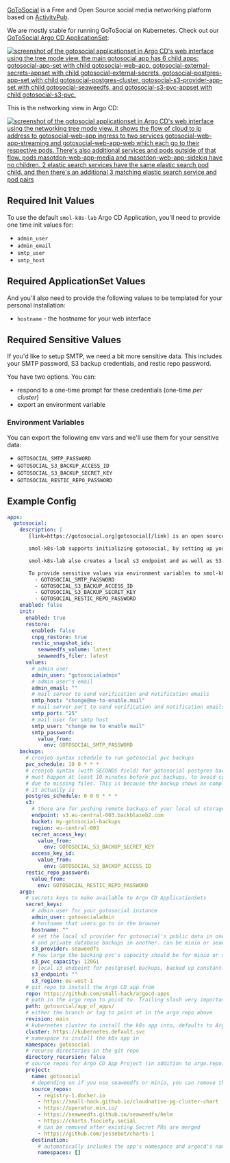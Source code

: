 [GoToSocial](https://gotosocial.org/) is a Free and Open Source social media networking platform based on [ActivityPub](https://www.w3.org/TR/activitypub/).

We are mostly stable for running GoToSocial on Kubernetes. Check out our [GoToSocial Argo CD ApplicationSet](https://github.com/small-hack/argocd-apps/tree/main/gotosocial/small-hack):

<a href="../../assets/images/screenshots/gotosocial_screenshot.png">
<img src="../../assets/images/screenshots/gotosocial_screenshot.png" alt="screenshot of the gotosocial applicationset in Argo CD's web interface using the tree mode view. the main gotosocial app has 6 child apps: gotosocial-app-set with child gotosocial-web-app, gotosocial-external-secrets-appset with child gotosocial-external-secrets, gotosocial-postgres-app-set with child gotosocial-postgres-cluster, gotosocial-s3-provider-app-set with child gotosocial-seaweedfs, and gotosocial-s3-pvc-appset with child gotosocial-s3-pvc.">
</a>

This is the networking view in Argo CD:

<a href="../../assets/images/screenshots/gotosocial_networking_screenshot.png">
<img src="../../assets/images/screenshots/gotosocial_networking_screenshot.png" alt="screenshot of the gotosocial applicationset in Argo CD's web interface using the networking tree mode view. it shows the flow of cloud to ip address to gotosocial-web-app ingress to two services gotosocial-web-app-streaming and gotosocial-web-app-web which each go to their respective pods. There's also additional services and pods outside of that flow. pods masotdon-web-app-media and masotdon-web-app-sidekiq have no children. 2 elastic search services have the same elastic search pod child. and then there's an additional 3 matching elastic search service and pod pairs">
</a>

## Required Init Values

To use the default `smol-k8s-lab` Argo CD Application, you'll need to provide one time init values for:

- `admin_user`
- `admin_email`
- `smtp_user`
- `smtp_host`

## Required ApplicationSet Values

And you'll also need to provide the following values to be templated for your personal installation:

- `hostname` - the hostname for your web interface

## Required Sensitive Values

If you'd like to setup SMTP, we need a bit more sensitive data. This includes your SMTP password, S3 backup credentials, and restic repo password.

You have two options. You can:

- respond to a one-time prompt for these credentials (one-time _per cluster_)
- export an environment variable

### Environment Variables

You can export the following env vars and we'll use them for your sensitive data:

- `GOTOSOCIAL_SMTP_PASSWORD`
- `GOTOSOCIAL_S3_BACKUP_ACCESS_ID`
- `GOTOSOCIAL_S3_BACKUP_SECRET_KEY`
- `GOTOSOCIAL_RESTIC_REPO_PASSWORD`

## Example Config

```yaml
apps:
  gotosocial:
    description: |
       [link=https://gotosocial.org]gotosocial[/link] is an open source self hosted social media network.

       smol-k8s-lab supports initializing gotosocial, by setting up your hostname, SMTP credentials, postgresql credentials, and an admin user credentials. We pass all credentials as Secrets in the namespace and optionally save them to Bitwarden.

       smol-k8s-lab also creates a local s3 endpoint and as well as S3 bucket and credentials if you enable set gotosocial.argo.secret_keys.s3_provider to "minio" or "seaweedfs". Both seaweedfs and minio require you to specify a remote s3 endpoint, bucket, region, and accessID/secretKey so that we can make sure you have remote backups.

       To provide sensitive values via environment variables to smol-k8s-lab use:
         - GOTOSOCIAL_SMTP_PASSWORD
         - GOTOSOCIAL_S3_BACKUP_ACCESS_ID
         - GOTOSOCIAL_S3_BACKUP_SECRET_KEY
         - GOTOSOCIAL_RESTIC_REPO_PASSWORD
    enabled: false
    init:
      enabled: true
      restore:
        enabled: false
        cnpg_restore: true
        restic_snapshot_ids:
          seaweedfs_volume: latest
          seaweedfs_filer: latest
      values:
        # admin user
        admin_user: "gotosocialadmin"
        # admin user's email
        admin_email: ""
        # mail server to send verification and notification emails
        smtp_host: "change@me-to-enable.mail"
        # mail server port to send verification and notification emails
        smtp_port: "25"
        # mail user for smtp host
        smtp_user: "change me to enable mail"
        smtp_password:
          value_from:
            env: GOTOSOCIAL_SMTP_PASSWORD
    backups:
      # cronjob syntax schedule to run gotosocial pvc backups
      pvc_schedule: 10 0 * * *
      # cronjob syntax (with SECONDS field) for gotosocial postgres backups
      # must happen at least 10 minutes before pvc backups, to avoid corruption
      # due to missing files. This is because the backup shows as completed before
      # it actually is
      postgres_schedule: 0 0 0 * * *
      s3:
        # these are for pushing remote backups of your local s3 storage, for speed and cost optimization
        endpoint: s3.eu-central-003.backblazeb2.com
        bucket: my-gotosocial-backups
        region: eu-central-003
        secret_access_key:
          value_from:
            env: GOTOSOCIAL_S3_BACKUP_SECRET_KEY
        access_key_id:
          value_from:
            env: GOTOSOCIAL_S3_BACKUP_ACCESS_ID
      restic_repo_password:
        value_from:
          env: GOTOSOCIAL_RESTIC_REPO_PASSWORD
    argo:
      # secrets keys to make available to Argo CD ApplicationSets
      secret_keys:
        # admin user for your gotosocial instance
        admin_user: gotosocialadmin
        # hostname that users go to in the browser
        hostname: ""
        # set the local s3 provider for gotosocial's public data in one bucket
        # and private database backups in another. can be minio or seaweedfs
        s3_provider: seaweedfs
        # how large the backing pvc's capacity should be for minio or seaweedfs
        s3_pvc_capacity: 120Gi
        # local s3 endpoint for postgresql backups, backed up constantly
        s3_endpoint: ""
        s3_region: eu-west-1
      # git repo to install the Argo CD app from
      repo: https://github.com/small-hack/argocd-apps
      # path in the argo repo to point to. Trailing slash very important!
      path: gotosocial/app_of_apps/
      # either the branch or tag to point at in the argo repo above
      revision: main
      # kubernetes cluster to install the k8s app into, defaults to Argo CD default
      cluster: https://kubernetes.default.svc
      # namespace to install the k8s app in
      namespace: gotosocial
      # recurse directories in the git repo
      directory_recursion: false
      # source repos for Argo CD App Project (in addition to argo.repo)
      project:
        name: gotosocial
        # depending on if you use seaweedfs or minio, you can remove the other source repo
        source_repos:
          - registry-1.docker.io
          - https://small-hack.github.io/cloudnative-pg-cluster-chart
          - https://operator.min.io/
          - https://seaweedfs.github.io/seaweedfs/helm
          - https://charts.fsociety.social
          # can be removed after existing Secret PRs are merged
          - https://github.com/jessebot/charts-1
        destination:
          # automatically includes the app's namespace and argocd's namespace
          namespaces: []
```
